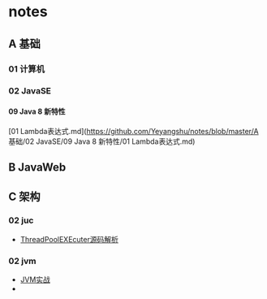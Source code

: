 # notes
## A 基础

### 01 计算机

### 02 JavaSE 

#### 09 Java 8 新特性

 [01 Lambda表达式.md](https://github.com/Yeyangshu/notes/blob/master/A 基础/02 JavaSE/09 Java 8 新特性/01 Lambda表达式.md)

## B JavaWeb

## C 架构

### 02 juc

- [ThreadPoolEXEcuter源码解析](https://github.com/Yeyangshu/notes/blob/master/juc/ThreadPoolEXEcuter源码解析.md)

### 02 jvm

- [JVM实战](https://github.com/Yeyangshu/notes/blob/master/jvm/JVM实战.md)
- 